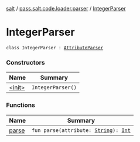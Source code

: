 [salt](../../index.md) / [pass.salt.code.loader.parser](../index.md) / [IntegerParser](./index.md)

# IntegerParser

`class IntegerParser : `[`AttributeParser`](../-attribute-parser/index.md)

### Constructors

| Name | Summary |
|---|---|
| [&lt;init&gt;](-init-.md) | `IntegerParser()` |

### Functions

| Name | Summary |
|---|---|
| [parse](parse.md) | `fun parse(attribute: `[`String`](https://kotlinlang.org/api/latest/jvm/stdlib/kotlin/-string/index.html)`): `[`Int`](https://kotlinlang.org/api/latest/jvm/stdlib/kotlin/-int/index.html) |
